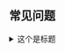 ## 常见问题
<details>
  <summary>这个是标题</summary>
  内容

```python
  if __name__ == "__main__": 
    w = mywidget()
    w.show()
```

</details>











